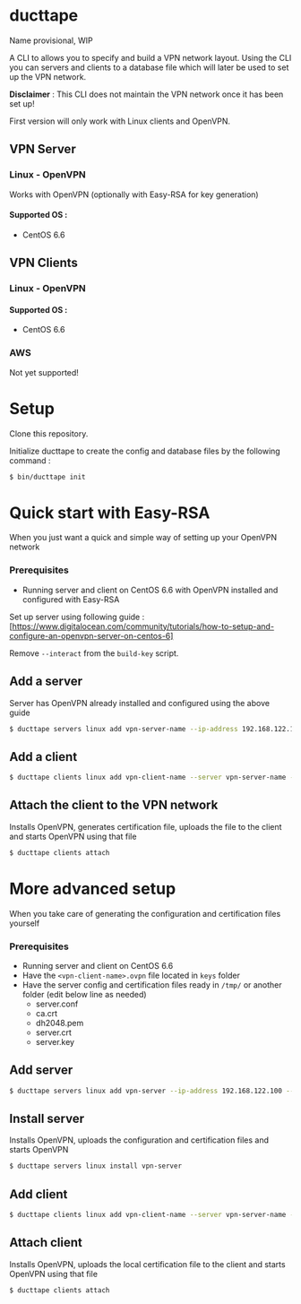 # ducttape
Name provisional, WIP

A CLI to allows you to specify and build a VPN network layout. Using the CLI you can servers and clients to a database file which will later be used to set up the VPN network. 

**Disclaimer** : This CLI does not maintain the VPN network once it has been set up!

First version will only work with Linux clients and OpenVPN.

## VPN Server

### Linux - OpenVPN

Works with OpenVPN (optionally with Easy-RSA for key generation)

#### Supported OS :

* CentOS 6.6 

## VPN Clients

### Linux - OpenVPN

#### Supported OS :

* CentOS 6.6

### AWS

Not yet supported!

# Setup

Clone this repository.

Initialize ducttape to create the config and database files by the following command :

```bash
$ bin/ducttape init
```

# Quick start with Easy-RSA

When you just want a quick and simple way of setting up your OpenVPN network

### Prerequisites

* Running server and client on CentOS 6.6 with OpenVPN installed and configured with Easy-RSA

Set up server using following guide : [https://www.digitalocean.com/community/tutorials/how-to-setup-and-configure-an-openvpn-server-on-centos-6]

Remove  ``--interact`` from the ``build-key`` script. 

## Add a server

Server has OpenVPN already installed and configured using the above guide

```bash
$ ducttape servers linux add vpn-server-name --ip-address 192.168.122.100 --mode dynamic --network 10.8.0.0/24 --username root --password root
```

## Add a client

```bash
$ ducttape clients linux add vpn-client-name --server vpn-server-name --ip-address 192.168.122.165 --username root --password root 
```

## Attach the client to the VPN network

Installs OpenVPN, generates certification file, uploads the file to the client and starts OpenVPN using that file 

```bash
$ ducttape clients attach
```

# More advanced setup

When you take care of generating the configuration and certification files yourself

### Prerequisites

* Running server and client on CentOS 6.6
* Have the `<vpn-client-name>.ovpn` file located in `keys` folder
* Have the server config and certification files ready in `/tmp/` or another folder (edit below line as needed)
  * server.conf
  * ca.crt
  * dh2048.pem
  * server.crt
  * server.key

## Add server

```bash
$ ducttape servers linux add vpn-server --ip-address 192.168.122.100 --mode dynamic --network 10.8.0.0/24 --username root --password root --file-conf /tmp/server.conf --file-ca-crt /tmp/ca.crt --file-pem /tmp/dh2048.pem --file-crt /tmp/server.crt --file-key /tmp/server.key
```

## Install server

Installs OpenVPN, uploads the configuration and certification files and starts OpenVPN

```bash
$ ducttape servers linux install vpn-server
```

## Add client 

```bash
$ ducttape clients linux add vpn-client-name --server vpn-server-name --ip-address 192.168.122.165 --username root --password root --generate-key true
```

## Attach client

Installs OpenVPN, uploads the local certification file  to the client and starts OpenVPN using that file 

```bash
$ ducttape clients attach
```
